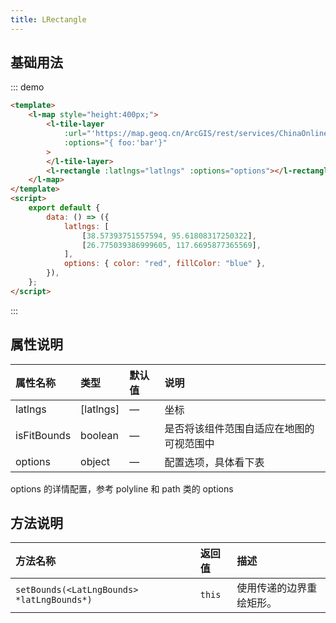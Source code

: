```yaml
---
title: LRectangle
---
```


## 基础用法

::: demo

```html
<template>
	<l-map style="height:400px;">
		<l-tile-layer
			:url="'https://map.geoq.cn/ArcGIS/rest/services/ChinaOnlineCommunity/MapServer/tile/{z}/{y}/{x}'"
			:options="{ foo:'bar'}"
		>
		</l-tile-layer>
		<l-rectangle :latlngs="latlngs" :options="options"></l-rectangle>
	</l-map>
</template>
<script>
	export default {
		data: () => ({
			latlngs: [
				[38.57393751557594, 95.61808317250322],
				[26.775039386999605, 117.6695877365569],
			],
			options: { color: "red", fillColor: "blue" },
		}),
	};
</script>
```

:::

## 属性说明

| 属性名称    | 类型      | 默认值 | 说明                                     |
| :---------- | :-------- | :----- | :--------------------------------------- |
| latlngs     | [latlngs] | —      | 坐标                                     |
| isFitBounds | boolean   | —      | 是否将该组件范围自适应在地图的可视范围中 |
| options     | object    | —      | 配置选项，具体看下表                     |

options 的详情配置，参考 polyline 和 path 类的 options

## 方法说明

| 方法名称                                   | 返回值 | 描述                     |
| :----------------------------------------- | :----- | :----------------------- |
| `setBounds(<LatLngBounds> *latLngBounds*)` | `this` | 使用传递的边界重绘矩形。 |
